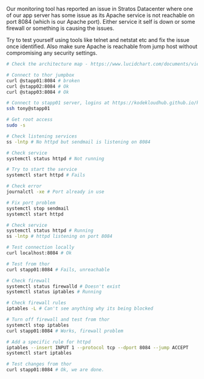 Our monitoring tool has reported an issue in Stratos Datacenter where one of our app server has some issue as its Apache service is not reachable on port 8084 (which is our Apache port). Either service it self is down or some firewall or something is causing the issues.


Try to test yourself using tools like telnet and netstat etc and fix the issue once identified. Also make sure Apache is reachable from jump host without compromising any security settings.

```bash
# Check the architecture map - https://www.lucidchart.com/documents/view/58e22de2-c446-4b49-ae0f-db79a3318e97/0_0

# Connect to thor jumpbox
curl @stapp01:8084 # broken
curl @stapp02:8084 # Ok
curl @stapp03:8084 # Ok

# Connect to stapp01 server, logins at https://kodekloudhub.github.io/kodekloud-engineer/docs/projects/nautilus
ssh tony@stapp01

# Get root access
sudo -s

# Check listening services
ss -lntp # No httpd but sendmail is listening on 8084

# Check service
systemctl status httpd # Not running

# Try to start the service
systemctl start httpd # Fails

# Check error
journalctl -xe # Port already in use

# Fix port problem
systemctl stop sendmail
systemctl start httpd

# Check service
systemctl status httpd # Running
ss -lntp # httpd listening on port 8084

# Test connection locally
curl localhost:8084 # Ok

# Test from thor
curl stapp01:8084 # Fails, unreachable

# Check firewall
systemctl status firewalld # Doesn't exist
systemctl status iptables # Running

# Check firewall rules
iptables -L # Can't see anything why its being blocked

# Turn off firewall and test from thor
systemctl stop iptables
curl stapp01:8084 # Works, firewall problem

# Add a specific rule for httpd
iptables --insert INPUT 1 --protocol tcp --dport 8084 --jump ACCEPT
systemctl start iptables

# Test changes from thor
curl stapp01:8084 # Ok, we are done.
```

